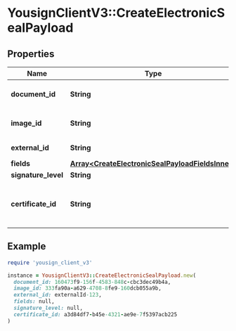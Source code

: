 # YousignClientV3::CreateElectronicSealPayload

## Properties

| Name | Type | Description | Notes |
| ---- | ---- | ----------- | ----- |
| **document_id** | **String** | Specify which Electronic Seal Document to use for creating an Electronic Seal. |  |
| **image_id** | **String** | Specify which Electronic Seal Image to use for creating an Electronic Seal. | [optional] |
| **external_id** | **String** | Store a custom id that will be added to webhooks | [optional] |
| **fields** | [**Array&lt;CreateElectronicSealPayloadFieldsInner&gt;**](CreateElectronicSealPayloadFieldsInner.md) |  |  |
| **signature_level** | **String** |  | [optional] |
| **certificate_id** | **String** | Specify which certificate to use for creating an Electronic Seal (only available for advanced_electronic_signature level). | [optional] |

## Example

```ruby
require 'yousign_client_v3'

instance = YousignClientV3::CreateElectronicSealPayload.new(
  document_id: 160473f9-156f-4583-848c-cbc3dec49b4a,
  image_id: 333fa90a-a629-4708-8fe9-160dcb055a9b,
  external_id: externalId-123,
  fields: null,
  signature_level: null,
  certificate_id: a3d84df7-b45e-4321-ae9e-7f5397acb225
)
```

